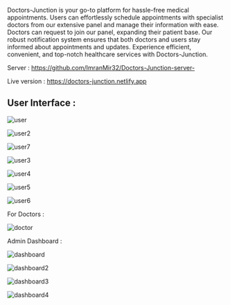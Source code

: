 Doctors-Junction is your go-to platform for hassle-free medical appointments. Users can effortlessly schedule appointments with specialist doctors from our extensive panel and manage their information with ease. Doctors can request to join our panel, expanding their patient base. Our robust notification system ensures that both doctors and users stay informed about appointments and updates. Experience efficient, convenient, and top-notch healthcare services with Doctors-Junction.

Server : https://github.com/ImranMir32/Doctors-Junction-server-

Live version : https://doctors-junction.netlify.app

User Interface : 
----------------
![user](https://github.com/user-attachments/assets/983af4d5-61f7-4418-ba37-9a89822ea4f7)

![user2](https://github.com/user-attachments/assets/86ee93cf-98a7-476c-9a83-54afb5782875)

![user7](https://github.com/user-attachments/assets/f57a184a-296d-4f36-a057-d1c5e4e6fb06)

![user3](https://github.com/user-attachments/assets/2162c56c-0ffa-41ab-a539-8a2feacb17c1)

![user4](https://github.com/user-attachments/assets/f6c1b26a-686d-4c05-96b8-ab19a9bc7dcb)

![user5](https://github.com/user-attachments/assets/d0828290-a387-4727-9e2a-4a69d2cb37a1)

![user6](https://github.com/user-attachments/assets/7407bbcc-8ad9-4961-ba15-5eec524134c2)

For Doctors :

![doctor](https://github.com/user-attachments/assets/d4bcc0fe-29c7-4387-b7e9-1ab764777b6c)

Admin Dashboard :

![dashboard](https://github.com/user-attachments/assets/50e1d268-3c58-4b57-8fff-0c1e4ea10177)

![dashboard2](https://github.com/user-attachments/assets/da69237e-7c28-4d93-be39-9fe1074d5f2e)

![dashboard3](https://github.com/user-attachments/assets/f550ab1a-f382-4afa-92ce-00d928b66782)

![dashboard4](https://github.com/user-attachments/assets/34595cad-0f78-40c0-8827-0c051c901fab)













